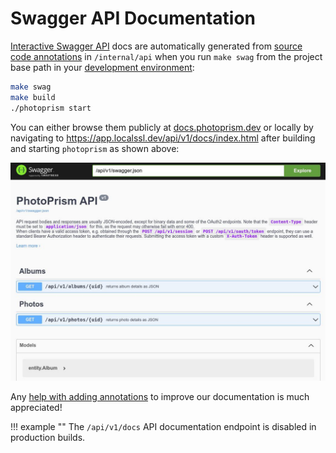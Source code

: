 # Swagger API Documentation

[Interactive Swagger API](https://docs.photoprism.dev/) docs are automatically generated from [source code annotations](https://github.com/swaggo/swag) in `/internal/api` when you run `make swag` from the project base path in your [development environment](https://docs.photoprism.app/developer-guide/setup/):

```bash
make swag
make build
./photoprism start
```

You can either browse them publicly at [docs.photoprism.dev](https://docs.photoprism.dev/) or locally by navigating to https://app.localssl.dev/api/v1/docs/index.html after building and starting `photoprism` as shown above: 

![swagger-docs](img/swagger.jpg)

Any [help with adding annotations](https://github.com/photoprism/photoprism/issues/2132#issuecomment-2227337416) to improve our documentation is much appreciated!

!!! example ""
    The `/api/v1/docs` API documentation endpoint is disabled in production builds.
